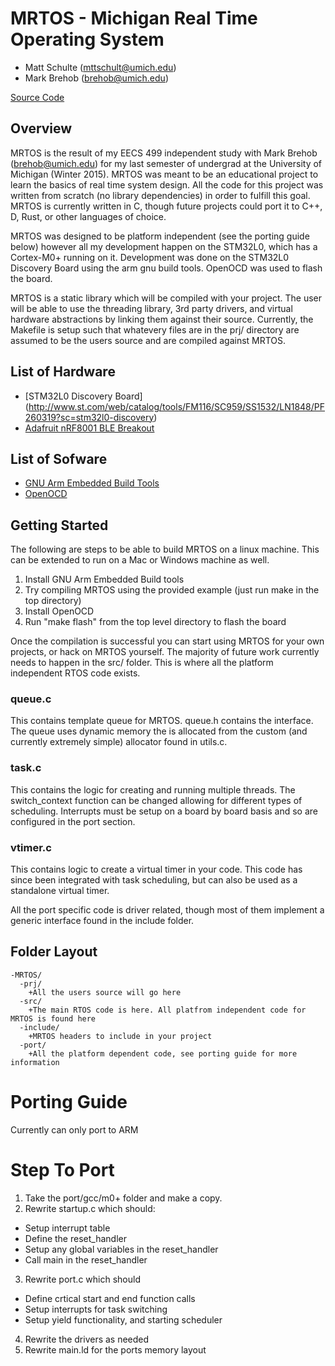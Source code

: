 MRTOS - Michigan Real Time Operating System
===========================================
* Matt Schulte (mttschult@umich.edu)
* Mark Brehob (brehob@umich.edu)

[Source Code](https://github.com/schultetwin1/MRTOS.git)

Overview
--------
MRTOS is the result of my EECS 499 independent study with Mark Brehob (brehob@umich.edu) for my last semester of 
undergrad at the University of Michigan (Winter 2015). MRTOS was meant to be an educational project to learn the 
basics of real time system design. All the code for this project was written from scratch (no library dependencies) in
order to fulfill this goal. MRTOS is currently written in C, though future projects could port it to C++, D, Rust, or
other languages of choice.

MRTOS was designed to be platform independent (see the porting guide below) however all my development happen on the
STM32L0, which has a Cortex-M0+ running on it. Development was done on the STM32L0 Discovery Board using the arm gnu 
build tools. OpenOCD was used to flash the board. 

MRTOS is a static library which will be compiled with your project. The user will be able to use the threading
library, 3rd party drivers, and virtual hardware abstractions by linking them against their source. Currently, the 
Makefile is setup such that whatevery files are in the prj/ directory are assumed to be the users source and are
compiled against MRTOS.

List of Hardware
----------------
* [STM32L0 Discovery Board] (http://www.st.com/web/catalog/tools/FM116/SC959/SS1532/LN1848/PF260319?sc=stm32l0-discovery)
* [Adafruit nRF8001 BLE Breakout](http://www.adafruit.com/products/1697)

List of Sofware
---------------
* [GNU Arm Embedded Build Tools](https://launchpad.net/gcc-arm-embedded/+download)
* [OpenOCD](http://openocd.org/)

Getting Started
---------------
The following are steps to be able to build MRTOS on a linux machine. This can be extended to run on a Mac or Windows
machine as well.

1. Install GNU Arm Embedded Build tools
2. Try compiling MRTOS using the provided example (just run make in the top directory)
3. Install OpenOCD
4. Run "make flash" from the top level directory to flash the board

Once the compilation is successful you can start using MRTOS for your own projects, or hack on MRTOS yourself. The 
majority of future work currently needs to happen in the src/ folder. This is where all the platform independent RTOS
code exists.

### queue.c ###
This contains template queue for MRTOS. queue.h contains the interface. The queue uses dynamic memory the is allocated
from the custom (and currently extremely simple) allocator found in utils.c. 

### task.c ###
This contains the logic for creating and running multiple threads. The switch\_context function can be changed allowing
for different types of scheduling. Interrupts must be setup on a board by board basis and so are configured in the
port section.

### vtimer.c ###
This contains logic to create a virtual timer in your code. This code has since been integrated with task scheduling,
but can also be used as a standalone virtual timer.

All the port specific code is driver related, though most of them implement a generic interface found in the include 
folder.

Folder Layout
-------------
```
-MRTOS/
  -prj/
    +All the users source will go here
  -src/
    +The main RTOS code is here. All platfrom independent code for MRTOS is found here
  -include/
    +MRTOS headers to include in your project
  -port/
    +All the platform dependent code, see porting guide for more information
```


Porting Guide
=============
Currently can only port to ARM

Step To Port
============
1. Take the port/gcc/m0+ folder and make a copy.
2. Rewrite startup.c which should:
  * Setup interrupt table
  * Define the reset_handler
  * Setup any global variables in the reset_handler
  * Call main in the reset_handler
3. Rewrite port.c which should
  * Define crtical start and end function calls
  * Setup interrupts for task switching
  * Setup yield functionality, and starting scheduler
4. Rewrite the drivers as needed
5. Rewrite main.ld for the ports memory layout
